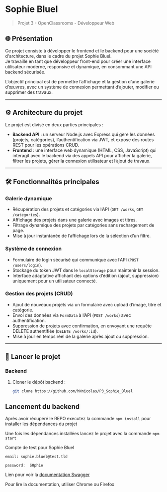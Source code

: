# Sophie Bluel

> Projet 3 - OpenClassrooms - Développeur Web

## 🌐 Présentation

Ce projet consiste à développer le frontend et le backend pour une société d'architecture, dans le cadre du projet Sophie Bluel.  
Je travaille en tant que développeur front-end pour créer une interface utilisateur moderne, responsive et dynamique, en consommant une API backend sécurisée.

L’objectif principal est de permettre l’affichage et la gestion d’une galerie d’œuvres, avec un système de connexion permettant d’ajouter, modifier ou supprimer des travaux.

---

## ⚙️ Architecture du projet

Le projet est divisé en deux parties principales :

- **Backend API** : un serveur Node.js avec Express qui gère les données (projets, catégories), l’authentification via JWT, et expose des routes REST pour les opérations CRUD.
- **Frontend** : une interface web dynamique (HTML, CSS, JavaScript) qui interagit avec le backend via des appels API pour afficher la galerie, filtrer les projets, gérer la connexion utilisateur et l’ajout de travaux.

---

## 🛠️ Fonctionnalités principales

### Galerie dynamique

- Récupération des projets et catégories via l’API (`GET /works`, `GET /categories`).
- Affichage des projets dans une galerie avec images et titres.
- Filtrage dynamique des projets par catégories sans rechargement de page.
- Mise à jour instantanée de l’affichage lors de la sélection d’un filtre.

### Système de connexion

- Formulaire de login sécurisé qui communique avec l’API (`POST /users/login`).
- Stockage du token JWT dans le `localStorage` pour maintenir la session.
- Interface adaptative affichant des options d’édition (ajout, suppression) uniquement pour un utilisateur connecté.

### Gestion des projets (CRUD)

- Ajout de nouveaux projets via un formulaire avec upload d’image, titre et catégorie.
- Envoi des données via `FormData` à l’API (`POST /works`) avec authentification.
- Suppression de projets avec confirmation, en envoyant une requête DELETE authentifiée (`DELETE /works/:id`).
- Mise à jour en temps réel de la galerie après ajout ou suppression.

---

## 🚀 Lancer le projet

### Backend

1. Cloner le dépôt backend :
   ```bash
   git clone https://github.com/hNnicolas/P3_Sophie_Bluel
   ```

## Lancement du backend

Après avoir récupéré le REPO executez la commande `npm install` pour installer les dépendances du projet

Une fois les dépendances installées lancez le projet avec la commande `npm start`

Compte de test pour Sophie Bluel

```
email: sophie.bluel@test.tld

password:  S0phie
```

Lien pour voir la
[documentation Swagger](http://localhost:5678/api-docs/)

Pour lire la documentation, utiliser Chrome ou Firefox
